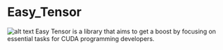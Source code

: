 # Easy_Tensor
![alt text](https://github.com/kylekim00/Easy_Tensor/blob/main/슬라이드1.jpg?raw=true)
Easy Tensor is a library that aims to get a boost by focusing on essential tasks for CUDA programming developers.
